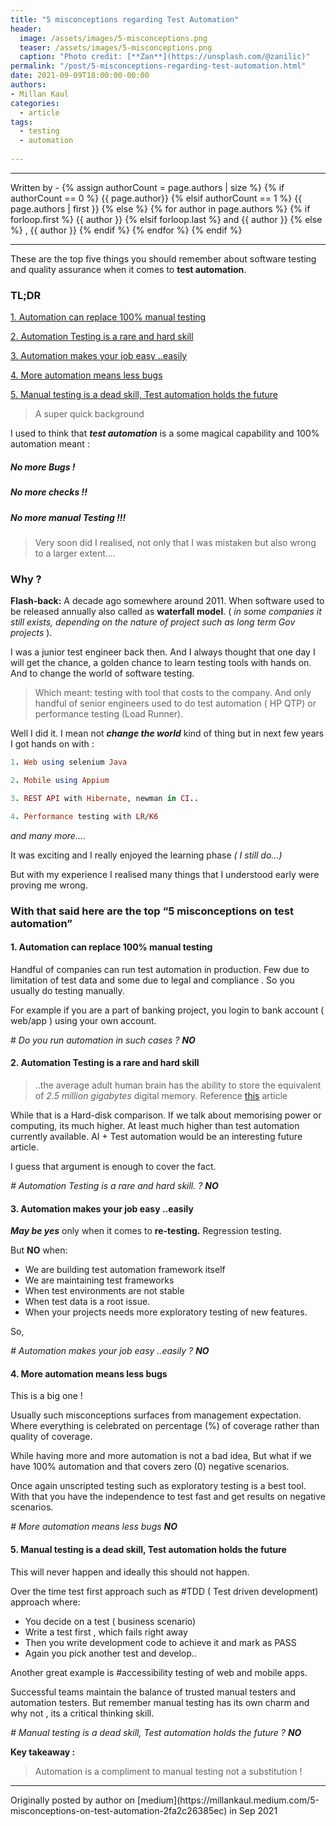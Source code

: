 ```yaml
---
title: "5 misconceptions regarding Test Automation"
header:
  image: /assets/images/5-misconceptions.png
  teaser: /assets/images/5-misconceptions.png
  caption: "Photo credit: [**Zan**](https://unsplash.com/@zanilic)"
permalink: "/post/5-misconceptions-regarding-test-automation.html"
date: 2021-09-09T18:00:00-00:00
authors:
- Millan Kaul
categories:
  - article
tags:
  - testing
  - automation
  
---
```

<hr>
<p>
 Written by -
{% assign authorCount = page.authors | size %}
{% if authorCount == 0 %}
   {{ page.author}}
{% elsif authorCount == 1 %}
    {{ page.authors | first }}         
{% else %}
    {% for author in page.authors %}
        {% if forloop.first %}
            {{ author }}
        {% elsif forloop.last %}
            and {{ author }}
        {% else %}
            , {{ author }}
        {% endif %}
    {% endfor %}
{% endif %}
</p>

<hr>


These are the top five things you should remember about software testing and quality assurance when it comes to **test automation**.

### TL;DR

[1. Automation can replace 100% manual testing](#1-automation-can-replace-100-manualtesting)

[2. Automation Testing is a rare and hard skill](#2-automation-testing-is-a-rare-and-hardskill)

[3. Automation makes your job easy ..easily](#3-automation-makes-your-job-easyeasily)

[4. More automation means less bugs](#4-more-automation-means-lessbugs)

[5. Manual testing is a dead skill, Test automation holds the future](#5-manual-testing-is-a-dead-skill-test-automation-holds-thefuture)




> A super quick background

I used to think that **_test automation_** is a some magical capability and 100% automation meant :

##### No more Bugs !

##### No more checks !!

##### No more manual Testing !!!

> Very soon did I realised, not only that I was mistaken but also wrong to a larger extent….

### Why ?

**Flash-back:** A decade ago somewhere around 2011. When software used to be released annually also called as **waterfall model**. ( _in some companies it still exists, depending on the nature of project such as long term Gov projects_ ).

I was a junior test engineer back then. And I always thought that one day I will get the chance, a golden chance to learn testing tools with hands on. And to change the world of software testing.

> Which meant: testing with tool that costs to the company. And only handful of senior engineers used to do test automation ( HP QTP) or performance testing (Load Runner).

Well I did it. I mean not **_change the world_** kind of thing but in next few years I got hands on with :

  
```ruby
1. Web using selenium Java

2. Mobile using Appium

3. REST API with Hibernate, newman in CI..

4. Performance testing with LR/K6  
```  

_and many more…._

It was exciting and I really enjoyed the learning phase _( I still do...)_

But with my experience I realised many things that I understood early were proving me wrong.

### With that said here are the top “5 misconceptions on test automation”

#### 1. Automation can replace 100% manual testing

Handful of companies can run test automation in production. Few due to limitation of test data and some due to legal and compliance . So you usually do testing manually.

For example if you are a part of banking project, you login to bank account ( web/app ) using your own account.

\# _Do you run automation in such cases ?_ **_NO_**

#### 2. Automation Testing is a rare and hard skill

> ..the average adult human brain has the ability to store the equivalent of _2.5 million gigabytes_ digital memory. Reference [this](https://www.cnsnevada.com/what-is-the-memory-capacity-of-a-human-brain/) article

While that is a Hard-disk comparison. If we talk about memorising power or computing, its much higher. At least much higher than test automation currently available. AI + Test automation would be an interesting future article.

I guess that argument is enough to cover the fact.

_\# Automation Testing is a rare and hard skill. ?_ **_NO_**

#### 3. Automation makes your job easy ..easily

**_May be yes_** only when it comes to **re-testing.** Regression testing.

But **NO** when:

*   We are building test automation framework itself
*   We are maintaining test frameworks
*   When test environments are not stable
*   When test data is a root issue.
*   When your projects needs more exploratory testing of new features.

So,

_\# Automation makes your job easy ..easily ?_ **_NO_**

#### 4. More automation means less bugs

This is a big one !

Usually such misconceptions surfaces from management expectation. Where everything is celebrated on percentage (%) of coverage rather than quality of coverage.

While having more and more automation is not a bad idea, But what if we have 100% automation and that covers zero (0) negative scenarios.

Once again unscripted testing such as exploratory testing is a best tool. With that you have the independence to test fast and get results on negative scenarios.

_\# More automation means less bugs_ **_NO_**

#### 5. Manual testing is a dead skill, Test automation holds the future

This will never happen and ideally this should not happen.

Over the time test first approach such as #TDD ( Test driven development) approach where:

*   You decide on a test ( business scenario)
*   Write a test first , which fails right away
*   Then you write development code to achieve it and mark as PASS
*   Again you pick another test and develop..

Another great example is #accessibility testing of web and mobile apps.

Successful teams maintain the balance of trusted manual testers and automation testers. But remember manual testing has its own charm and why not , its a critical thinking skill.

_\# Manual testing is a dead skill, Test automation holds the future ?_ **_NO_**

**Key takeaway :**

> Automation is a compliment to manual testing not a substitution !


<hr>
Originally posted by author on [medium](https://millankaul.medium.com/5-misconceptions-on-test-automation-2fa2c26385ec) in Sep 2021 
